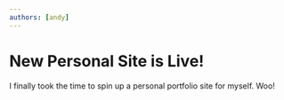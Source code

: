 ```yaml
---
authors: [andy]
---
```


# New Personal Site is Live!

I finally took the time to spin up a personal portfolio site for myself. Woo!
